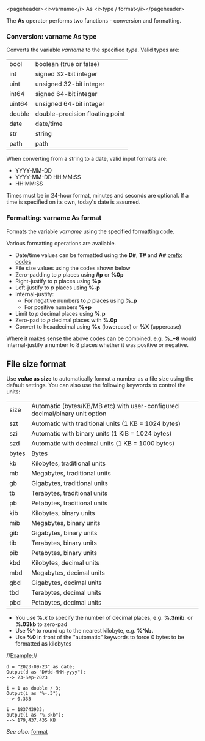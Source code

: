 \<pageheader\>\<i\>varname\</i\> As \<i\>type / format\</i\>\</pageheader\>

The **As** operator performs two functions - conversion and formatting.

### Conversion: varname As type

Converts the variable *varname* to the specified *type*. Valid types are:

|        |                                 |
|--------|---------------------------------|
| bool   | boolean (true or false)         |
| int    | signed 32-bit integer           |
| uint   | unsigned 32-bit integer         |
| int64  | signed 64-bit integer           |
| uint64 | unsigned 64-bit integer         |
| double | double-precision floating point |
| date   | date/time                       |
| str    | string                          |
| path   | path                            |

When converting from a string to a date, valid input formats are:

- YYYY-MM-DD
- YYYY-MM-DD HH:MM:SS
- HH:MM:SS

Times must be in 24-hour format, minutes and seconds are optional. If a time is specified on its own, today's date is assumed.

### Formatting: varname As format

Formats the variable *varname* using the specified formatting code.

Various formatting operations are available.

- Date/time values can be formatted using the **D#**, **T#** and **A#** [prefix codes](../command_reference/external_control_codes/codes_for_date_and_time.md)
- File size values using the codes shown below
- Zero-padding to *p* places using **\#p** or **%0p**
- Right-justify to *p* places using **%p**
- Left-justify to *p* places using **%-p**
- Internal-justify:
  - For negative numbers to *p* places using **%\_p**
  - For positive numbers **%+p**
- Limit to *p* decimal places using **%.p**
- Zero-pad to *p* decimal places with **%.0p**
- Convert to hexadecimal using **%x** (lowercase) or **%X** (uppercase)

Where it makes sense the above codes can be combined, e.g. **%\_+8** would internal-justify a number to 8 places whether it was positive or negative.

## File size format

Use ***value* as size** to automatically format a number as a file size using the default settings. You can also use the following keywords to control the units:

|       |                                                                             |
|-------|-----------------------------------------------------------------------------|
| size  | Automatic (bytes/KB/MB etc) with user-configured decimal/binary unit option |
| szt   | Automatic with traditional units (1 KB = 1024 bytes)                        |
| szi   | Automatic with binary units (1 KiB = 1024 bytes)                            |
| szd   | Automatic with decimal units (1 KB = 1000 bytes)                            |
| bytes | Bytes                                                                       |
| kb    | Kilobytes, traditional units                                                |
| mb    | Megabytes, traditional units                                                |
| gb    | Gigabytes, traditional units                                                |
| tb    | Terabytes, traditional units                                                |
| pb    | Petabytes, traditional units                                                |
| kib   | Kilobytes, binary units                                                     |
| mib   | Megabytes, binary units                                                     |
| gib   | Gigabytes, binary units                                                     |
| tib   | Terabytes, binary units                                                     |
| pib   | Petabytes, binary units                                                     |
| kbd   | Kilobytes, decimal units                                                    |
| mbd   | Megabytes, decimal units                                                    |
| gbd   | Gigabytes, decimal units                                                    |
| tbd   | Terabytes, decimal units                                                    |
| pbd   | Petabytes, decimal units                                                    |

- You use **%.*x*** to specify the number of decimal places, e.g. **%.3mib**. or **%.03kb** to zero-pad
- Use **%^** to round up to the nearest kilobyte, e.g. **%^kb**.
- Use **%0** in front of the "automatic" keywords to force 0 bytes to be formatted as kilobytes

  
//<Example://>

    d = "2023-09-23" as date;
    Output(d as "D#dd-MMM-yyyy");
    --> 23-Sep-2023

    i = 1 as double / 3;
    Output(i as "%-.3");
    --> 0.333

    i = 183743933;
    output(i as "%.3kb");
    --> 179,437.435 KB

*See also:* [format](format.md)
